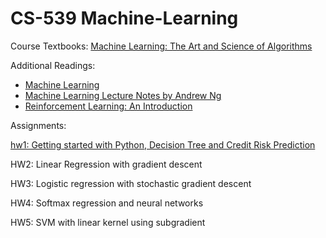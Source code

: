 # CS-539 Machine-Learning
Course Textbooks:
[Machine Learning: The Art and Science of Algorithms](http://dsd.future-lab.cn/members/2015nlp/Peter_Flach_Machine_Learning._The_Art_and_Scienc(BookZZ.org).pdf)


Additional Readings:
* [Machine Learning](http://www.cs.cmu.edu/~tom/mlbook.html)
* [Machine Learning Lecture Notes by Andrew Ng](http://cs229.stanford.edu/syllabus.html)
* [Reinforcement Learning: An Introduction](https://web.stanford.edu/class/psych209/Readings/SuttonBartoIPRLBook2ndEd.pdf)




Assignments:

[hw1: Getting started with Python, Decision Tree and Credit Risk Prediction](https://github.com/AkshayLaddha943/CS539-Machine-Learning/tree/main/Homework1)

HW2: Linear Regression with gradient descent

HW3: Logistic regression with stochastic gradient descent

HW4: Softmax regression and neural networks

HW5: SVM with linear kernel using subgradient
